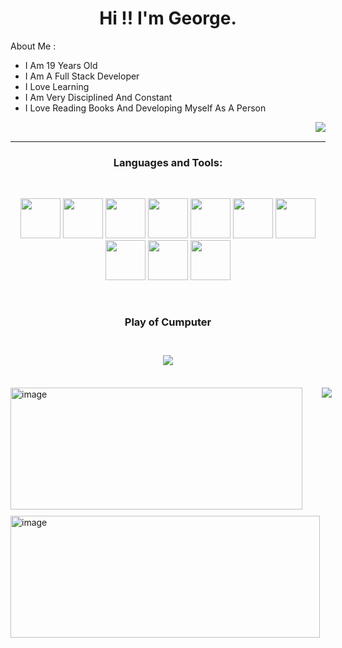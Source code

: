 


<h1 align="center">Hi !! I'm George.</h1
<h3 align="center">About Me :</h3>  
<br>
<ul>
    <li>I Am 19 Years Old</li>
    <li>I Am A Full Stack Developer</li>
    <li>I Love Learning</li>
    <li>I Am Very Disciplined And Constant</li>
    <li>I Love Reading Books And Developing Myself As A Person</li>
</ul>
<img src="https://media.tenor.com/JsugQAXyL5sAAAAj/one-piece-pixel.gif" align="right"/>

<br>
<hr>
<!-- Tech Stack --> 

<h3 align="center">Languages and Tools:</h3>  
<br>
<p align="center">
    <img src="https://i.postimg.cc/G3SVWLdV/logos-sebas-Html.png"    style="height: 4rem"/>
    <img src="https://i.postimg.cc/rmczL62R/logos-sebas-Css.png"    style="height: 4rem"/>
    <img src="https://i.postimg.cc/tC0R0Qdq/logos-sebas-Java-Script.png" style="height: 4rem"/>
    <img src="https://i.postimg.cc/5tQkWGSJ/logos-sebas-Java.png"   style="height: 4rem"/>
    <img src="https://i.postimg.cc/Hxyx5p0N/logos-sebas-Python.png" style="height: 4rem"/>
    <img src="https://i.postimg.cc/SNDyn2Fs/logos-sebas-Php.png"    style="height: 4rem"/>
    <img src="https://i.postimg.cc/zGb9qVq4/logos-sebas-Mysql.png" style="height: 4rem"/>
    <img src="https://i.postimg.cc/65YvBpMV/logos-sebas-Git.png"   style="height: 4rem"/>
    <img src="https://i.postimg.cc/7hjQsDkv/Logo-React.png"        style="height: 4rem"/>
    <img src="https://i.postimg.cc/T1K4J1Bq/Logo-Node-Js.png"      style="height: 4rem"/>
</p>

<br>
<!-- Gif Dino -->

 <div align="center">
     <h3 aling="center">Play of Cumputer<h3>
         <br>
   <img src="https://raw.githubusercontent.com/saadeghi/saadeghi/master/dino.gif" /><br><br>
 </div>

<div style="display: flex;">
  <div style="flex: 1; display: flex; flex-direction: column; gap: 10px;">
    <img width="467" height="195" alt="image" src="https://github.com/user-attachments/assets/1ad0fd66-d551-4e9c-b0b7-491aa05e0af6" />
    <img width="495" height="195" alt="image" src="https://github.com/user-attachments/assets/c0819d1e-4128-4f09-81b4-bffb0c7e57ae" />
  </div>
  <div style="flex: 1;">
    <img src="https://media.tenor.com/kGe0A0NBA8kAAAAi/one-piece-pixel.gif" align="right" />
  </div>
</div>
         

